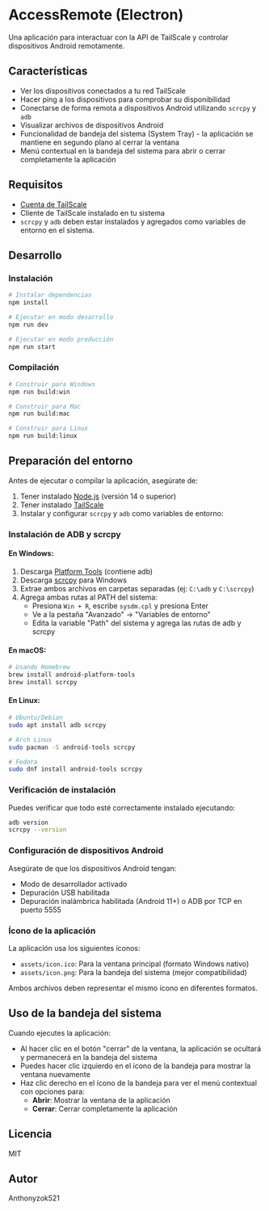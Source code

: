 # AccessRemote (Electron)

Una aplicación para interactuar con la API de TailScale y controlar dispositivos Android remotamente.

## Características

- Ver los dispositivos conectados a tu red TailScale
- Hacer ping a los dispositivos para comprobar su disponibilidad
- Conectarse de forma remota a dispositivos Android utilizando `scrcpy` y `adb`
- Visualizar archivos de dispositivos Android
- Funcionalidad de bandeja del sistema (System Tray) - la aplicación se mantiene en segundo plano al cerrar la ventana
- Menú contextual en la bandeja del sistema para abrir o cerrar completamente la aplicación

## Requisitos

- [Cuenta de TailScale](https://tailscale.com/)
- Cliente de TailScale instalado en tu sistema
- `scrcpy` y `adb` deben estar instalados y agregados como variables de entorno en el sistema.

## Desarrollo

### Instalación

```bash
# Instalar dependencias
npm install

# Ejecutar en modo desarrollo
npm run dev

# Ejecutar en modo producción
npm run start
```

### Compilación

```bash
# Construir para Windows
npm run build:win

# Construir para Mac
npm run build:mac

# Construir para Linux
npm run build:linux
```

## Preparación del entorno

Antes de ejecutar o compilar la aplicación, asegúrate de:

1. Tener instalado [Node.js](https://nodejs.org/) (versión 14 o superior)
2. Tener instalado [TailScale](https://tailscale.com/download)
3. Instalar y configurar `scrcpy` y `adb` como variables de entorno:

### Instalación de ADB y scrcpy

#### En Windows:
1. Descarga [Platform Tools](https://developer.android.com/studio/releases/platform-tools) (contiene adb)
2. Descarga [scrcpy](https://github.com/Genymobile/scrcpy/releases) para Windows
3. Extrae ambos archivos en carpetas separadas (ej: `C:\adb` y `C:\scrcpy`)
4. Agrega ambas rutas al PATH del sistema:
   - Presiona `Win + R`, escribe `sysdm.cpl` y presiona Enter
   - Ve a la pestaña "Avanzado" → "Variables de entorno"
   - Edita la variable "Path" del sistema y agrega las rutas de adb y scrcpy

#### En macOS:
```bash
# Usando Homebrew
brew install android-platform-tools
brew install scrcpy
```

#### En Linux:
```bash
# Ubuntu/Debian
sudo apt install adb scrcpy

# Arch Linux
sudo pacman -S android-tools scrcpy

# Fedora
sudo dnf install android-tools scrcpy
```

### Verificación de instalación
Puedes verificar que todo esté correctamente instalado ejecutando:
```bash
adb version
scrcpy --version
```

### Configuración de dispositivos Android
Asegúrate de que los dispositivos Android tengan:
- Modo de desarrollador activado
- Depuración USB habilitada
- Depuración inalámbrica habilitada (Android 11+) o ADB por TCP en puerto 5555

### Ícono de la aplicación
La aplicación usa los siguientes íconos:
- `assets/icon.ico`: Para la ventana principal (formato Windows nativo)
- `assets/icon.png`: Para la bandeja del sistema (mejor compatibilidad)

Ambos archivos deben representar el mismo ícono en diferentes formatos.

## Uso de la bandeja del sistema

Cuando ejecutes la aplicación:
- Al hacer clic en el botón "cerrar" de la ventana, la aplicación se ocultará y permanecerá en la bandeja del sistema
- Puedes hacer clic izquierdo en el ícono de la bandeja para mostrar la ventana nuevamente
- Haz clic derecho en el ícono de la bandeja para ver el menú contextual con opciones para:
  - **Abrir**: Mostrar la ventana de la aplicación
  - **Cerrar**: Cerrar completamente la aplicación


## Licencia

MIT

## Autor

Anthonyzok521
